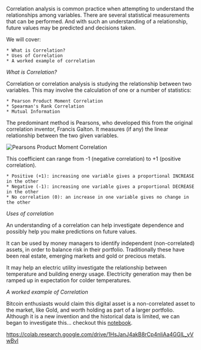 Correlation analysis is common practice when attempting to understand the relationships among variables. There are several statistical measurements that can be performed. And with such an understanding of a relationship, future values may be predicted and decisions taken.

We will cover:

	* What is Correlation?
	* Uses of Correlation
	* A worked example of correlation

*What is Correlation?*

Correlation or correlation analysis is studying the relationship between two variables. This may involve the calculation of one or a number of statistics:

	* Pearson Product Moment Correlation
	* Spearman's Rank Correlation
	* Mutual Information

The predominant method is Pearsons, who developed this from the original correlation inventor, Francis Galton. It measures (if any) the linear relationship between the two given variables.

![Pearsons Product Moment Correlation](https://siliconmeetssociety.files.wordpress.com/2020/04/ppmc.png)


This coefficient can range from -1 (negative correlation) to +1 (positive correlation).

	* Positive (+1): increasing one variable gives a proportional INCREASE in the other
	* Negative (-1): increasing one variable gives a proportional DECREASE in the other
	* No correlation (0): an increase in one variable gives no change in the other

*Uses of correlation*

An understanding of a correlation can help investigate dependence and possibly help you make predictions on future values.

It can be used by money managers to identify independent (non-correlated) assets, in order to balance risk in their portfolio. Traditionally these have been real estate, emerging markets and gold or precious metals.

It may help an electric utility investigate the relationship between temperature and building energy usage. Electricity generation may then be ramped up in expectation for colder temperatures.

*A worked example of Correlation*

Bitcoin enthusiasts would claim this digital asset is a non-correlated asset to the market, like Gold, and worth holding as part of a larger portfolio. Although it is a new invention and the historical data is limited, we can began to investigate this... checkout this [notebook](https://colab.research.google.com/drive/1HsJanJ4akB8rCp4nliAa4GGlL_yVwBvI).

https://colab.research.google.com/drive/1HsJanJ4akB8rCp4nliAa4GGlL_yVwBvI

